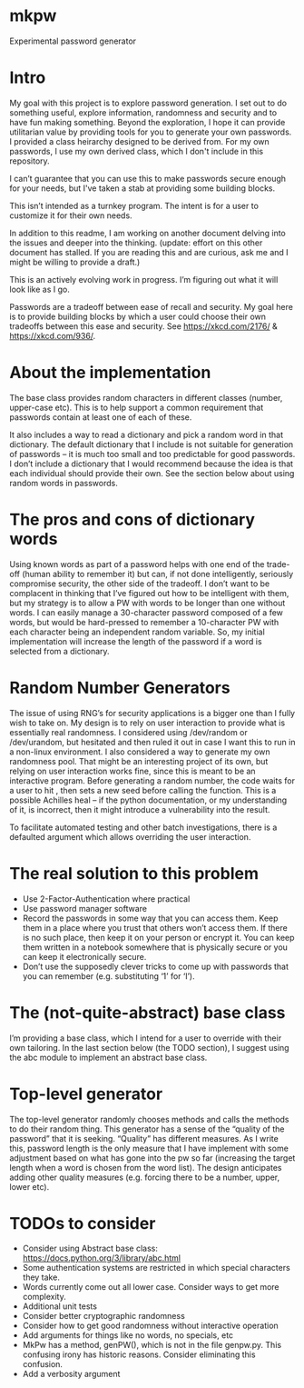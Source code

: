 # mkpw
Experimental password generator

# Intro 
My goal with this project is to explore password generation.  I set out to do something useful, explore information, randomness and security and to have fun making something.  Beyond the exploration, I hope it can provide utilitarian value by providing tools for you to generate your own passwords.  I provided a class heirarchy designed to be derived from.  For my own passwords, I use my own derived class, which I don't include in this repository.

I can’t guarantee that you can use this to make passwords secure enough for your needs, but I've taken a stab at providing some building blocks.

This isn’t intended as a turnkey program.  The intent is for a user to customize it for their own needs.

In addition to this readme, I am working on another document delving into the issues and deeper into the thinking.  (update: effort on this other document has stalled.  If you are reading this and are curious, ask me and I might be willing to provide a draft.)

This is an actively evolving work in progress.  I’m figuring out what it will look like as I go.  

Passwords are a tradeoff between ease of recall and security.  My goal here is to provide building blocks by which a user could choose their own tradeoffs between this ease and security.  See https://xkcd.com/2176/ & https://xkcd.com/936/.

# About the implementation
The base class provides random characters in different classes (number, upper-case etc).  This is to help support a common requirement that passwords contain at least one of each of these.

It also includes a way to read a dictionary and pick a random word in that dictionary.  The default dictionary that I include is not suitable for generation of passwords – it is much too small and too predictable for good passwords.  I don’t include a dictionary that I would recommend because the idea is that each individual should provide their own.  See the section below about using random words in passwords.

# The pros and cons of dictionary words
Using known words as part of a password helps with one end of the trade-off (human ability to remember it) but can, if not done intelligently, seriously compromise security, the other side of the tradeoff.  I don’t want to be complacent in thinking that I’ve figured out how to be intelligent with them, but my strategy is to allow a PW with words to be longer than one without words.  I can easily manage a 30-character password composed of a few words, but would be hard-pressed to remember a 10-character PW with each character being an independent random variable.  So, my initial implementation will increase the length of the password if a word is selected from a dictionary. 

# Random Number Generators
The issue of using RNG’s for security applications is a bigger one than I fully wish to take on.  My design is to rely on user interaction to provide what is essentially real randomness.  I considered using /dev/random or /dev/urandom, but hesitated and then ruled it out in case I want this to run in a non-linux environment.  I also considered a way to generate my own randomness pool.  That might be an interesting project of its own, but relying on user interaction works fine, since this is meant to be an interactive program.  Before generating a random number, the code waits for a user to hit <enter>, then sets a new seed before calling the function.  This is a possible Achilles heal – if the python documentation, or my understanding of it, is incorrect, then it might introduce a vulnerability into the result.
  
To facilitate automated testing and other batch investigations, there is a defaulted argument which allows overriding the user interaction.

# The real solution to this problem
*	Use 2-Factor-Authentication where practical
*	Use password manager software
*	Record the passwords in some way that you can access them.  Keep them in a place where you trust that others won’t access them.  If there is no such place, then keep it on your person or encrypt it.  You can keep them written in a notebook somewhere that is physically secure or you can keep it electronically secure.
*	Don’t use the supposedly clever tricks to come up with passwords that you can remember (e.g. substituting ‘1’ for ‘I’).

# The (not-quite-abstract) base class
I’m providing a base class, which I intend for a user to override with their own tailoring.  In the last section below (the TODO section), I suggest using the abc module to implement an abstract base class. 

# Top-level generator
The top-level generator randomly chooses methods and calls the methods to do their random thing.  This generator has a sense of the “quality of the password” that it is seeking.  “Quality” has different measures.  As I write this, password length is the only measure that I have implement with some adjustment based on what has gone into the pw so far (increasing the target length when a word is chosen from the word list).  The design anticipates adding other quality measures (e.g. forcing there to be a number, upper, lower etc).

# TODOs to consider

* Consider using Abstract base class: https://docs.python.org/3/library/abc.html
* Some authentication systems are restricted in which special characters they take.
* Words currently come out all lower case.  Consider ways to get more complexity.
* Additional unit tests
* Consider better cryptographic randomness
* Consider how to get good randomness without interactive operation
* Add arguments for things like no words, no specials, etc
* MkPw has a method, genPW(), which is not in the file genpw.py.  This confusing irony has historic reasons.  Consider eliminating this confusion.
* Add a verbosity argument

